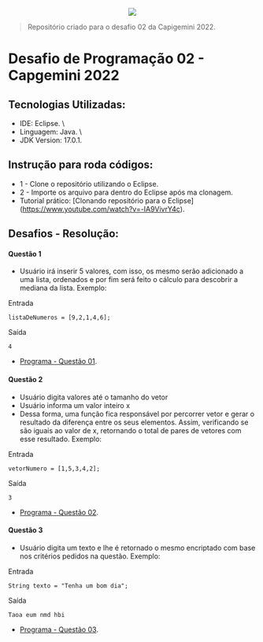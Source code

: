 <p align="center">
    <img src="https://user-images.githubusercontent.com/59287246/155930748-26d3d0b3-866e-4fce-9489-aaf54533a7dd.png">
</p>

> Repositório criado para o desafio 02 da Capigemini 2022.

# Desafio de Programação 02 - Capgemini 2022

## Tecnologias Utilizadas:

* IDE: Eclipse. \
* Linguagem: Java. \
* JDK Version: 17.0.1. 

## Instrução para roda códigos:
- 1 - Clone o repositório utilizando o Eclipse.
- 2 - Importe os arquivo para dentro do Eclipse após ma clonagem.
- Tutorial prático: [Clonando repositório para o Eclipse] (https://www.youtube.com/watch?v=-IA9VivrY4c).

## Desafios - Resolução:
#### Questão 1
- Usuário irá inserir 5 valores, com isso, os mesmo serão adicionado a uma lista, ordenados e por fim será feito o cálculo para descobrir a mediana da lista.
Exemplo:

Entrada
```
listaDeNumeros = [9,2,1,4,6];

```
Saída
```
4
```
* [Programa - Questão 01](https://github.com/VicenteAndr4d3/desafio02-capgemini2022/blob/master/desafio02-capgemini2022/src/Questoes/Questao01.java).

#### Questão 2
- Usuário digita valores até o tamanho do vetor
- Usuário informa um valor inteiro x
- Dessa forma, uma função fica responsável por percorrer vetor e gerar o resultado da diferença entre os seus elementos. Assim, verificando se são iguais ao valor de x, retornando o total de pares de vetores com esse resultado.
Exemplo:

Entrada
```
vetorNumero = [1,5,3,4,2];
```

Saída
```
3
```
* [Programa - Questão 02](https://github.com/VicenteAndr4d3/desafio02-capgemini2022/blob/master/desafio02-capgemini2022/src/Questoes/Questao02.java).

#### Questão 3
- Usuário digita um texto e lhe é retornado o mesmo encriptado com base nos critérios pedidos na questão.
Exemplo:

Entrada
```
String texto = "Tenha um bom dia";
```

Saída
```
Taoa eum nmd hbi
```
* [Programa - Questão 03](https://github.com/VicenteAndr4d3/desafio02-capgemini2022/blob/master/desafio02-capgemini2022/src/Questoes/Questao03.java).





